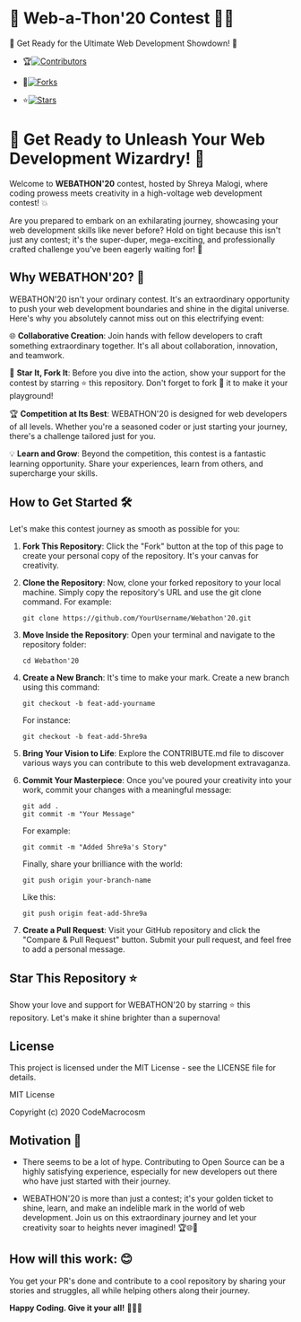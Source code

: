 # 🎉 Web-a-Thon'20 Contest 🚀💥

🌟 Get Ready for the Ultimate Web Development Showdown! 🌟


- 🏆[![Contributors](https://img.shields.io/badge/Contributors-119-brightgreen.svg)]()

- 🏁[![Forks](https://img.shields.io/badge/Forks-127-blue.svg)]()
  
- ⭐[![Stars](https://img.shields.io/badge/Stars-37-yellow.svg)]()



# 🌟 **Get Ready to Unleash Your Web Development Wizardry!** 🌟

Welcome to **WEBATHON'20** contest, hosted by Shreya Malogi, where coding prowess meets creativity in a high-voltage web development contest! 💥

Are you prepared to embark on an exhilarating journey, showcasing your web development skills like never before? Hold on tight because this isn't just any contest; it's the super-duper, mega-exciting, and professionally crafted challenge you've been eagerly waiting for! 🚀

## **Why WEBATHON'20?** 🤩

WEBATHON'20 isn't your ordinary contest. It's an extraordinary opportunity to push your web development boundaries and shine in the digital universe. Here's why you absolutely cannot miss out on this electrifying event:

🌐 **Collaborative Creation**: Join hands with fellow developers to craft something extraordinary together. It's all about collaboration, innovation, and teamwork.

🌟 **Star It, Fork It**: Before you dive into the action, show your support for the contest by starring ⭐ this repository. Don't forget to fork 🍴 it to make it your playground!

🏆 **Competition at Its Best**: WEBATHON'20 is designed for web developers of all levels. Whether you're a seasoned coder or just starting your journey, there's a challenge tailored just for you.

💡 **Learn and Grow**: Beyond the competition, this contest is a fantastic learning opportunity. Share your experiences, learn from others, and supercharge your skills.

## **How to Get Started** 🛠️
Let's make this contest journey as smooth as possible for you:

1. **Fork This Repository**: Click the "Fork" button at the top of this page to create your personal copy of the repository. It's your canvas for creativity.

2. **Clone the Repository**: Now, clone your forked repository to your local machine. Simply copy the repository's URL and use the git clone command. For example:

   ```
   git clone https://github.com/YourUsername/Webathon'20.git
   ```

3. **Move Inside the Repository**: Open your terminal and navigate to the repository folder:

   ```
   cd Webathon'20
   ```

4. **Create a New Branch**: It's time to make your mark. Create a new branch using this command:

   ```
   git checkout -b feat-add-yourname
   ```

   For instance:

   ```
   git checkout -b feat-add-5hre9a
   ```

5. **Bring Your Vision to Life**: Explore the CONTRIBUTE.md file to discover various ways you can contribute to this web development extravaganza.

6. **Commit Your Masterpiece**: Once you've poured your creativity into your work, commit your changes with a meaningful message:

   ```
   git add .
   git commit -m "Your Message"
   ```

   For example:

   ```
   git commit -m "Added 5hre9a's Story"
   ```

   Finally, share your brilliance with the world:

   ```
   git push origin your-branch-name
   ```

   Like this:

   ```
   git push origin feat-add-5hre9a
   ```

7. **Create a Pull Request**: Visit your GitHub repository and click the "Compare & Pull Request" button. Submit your pull request, and feel free to add a personal message.

## **Star This Repository** ⭐
Show your love and support for WEBATHON'20 by starring ⭐ this repository. Let's make it shine brighter than a supernova!

## **License**
This project is licensed under the MIT License - see the LICENSE file for details.

MIT License

Copyright (c) 2020 CodeMacrocosm

## **Motivation** 🌟

- There seems to be a lot of hype. Contributing to Open Source can be a highly satisfying experience, especially for new developers out there who have just started with their journey.

- WEBATHON'20 is more than just a contest; it's your golden ticket to shine, learn, and make an indelible mark in the world of web development. Join us on this extraordinary journey and let your creativity soar to heights never imagined! 🏆🌐🚀

## **How will this work:** 😊
You get your PR's done and contribute to a cool repository by sharing your stories and struggles, all while helping others along their journey.

**Happy Coding. Give it your all!** 🚀🌈🌟
